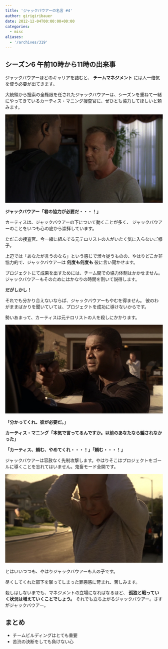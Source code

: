 ```yaml
---
title: 'ジャックバウアーの名言 #4'
author: girigiribauer
date: 2012-12-04T00:00:00+00:00
categories:
  - misc
aliases:
  - '/archives/319'
---
```

## シーズン6 午前10時から11時の出来事

ジャックバウアーほどのキャリアを詰むと、 **チームマネジメント** には人一倍気を使う必要が出てきます。

大統領から捜索の全権限を任されたジャックバウアーは、シーズンを重ねて一緒にやってきているカーティス・マニング捜査官に、ぜひとも協力してほしいと頼みます。

![ジャックバウアー「君の協力が必要だ・・・！」](resource01.jpg)

**ジャックバウアー「君の協力が必要だ・・・！」**

カーティスは、ジャックバウアーの下について動くことが多く、 ジャックバウアーのことをいつも心の底から崇拝しています。

ただこの捜査官、今一緒に組んでる元テロリストの人がいたく気に入らないご様子。

上辺では「あなたが言うのなら」という感じで渋々従うものの、やはりどこか非協力的で、ジャックバウアーは **何度も何度も** 彼に言い聞かせます。

プロジェクトにて成果を出すためには、チーム間での協力体制はかかせません。ジャックバウアーもそのためにはかなりの時間を割いて説得します。

**だがしかし！**

それでも分かり合えないならば、ジャックバウアーもやむを得ません。 彼のわがままばかりを聞いていては、プロジェクトを成功に導けないからです。

勢いあまって、カーティスは元テロリストの人を殺しにかかります。

![「分かってくれ、彼が必要だ。」](resource02.jpg)

**「分かってくれ、彼が必要だ。」**

**カーティス・マニング「本気で言ってるんですか。以前のあなたなら騙されなかった」**

**「カーティス、頼む、やめてくれ・・・！」「頼む・・・！」**

ジャックバウアーは容赦なく先制攻撃します。やはりそこはプロジェクトをゴールに導くことを忘れてはいません。鬼畜モード全開です。

![](resource03.jpg)

とはいいつつも、やはりジャックバウアーも人の子です。

尽くしてくれた部下を撃ってしまった罪悪感に苛まれ、苦しみます。

殺しはしないまでも、マネジメントの立場になればなるほど、 **孤独と戦っていく状況は増えていくことでしょう。** それでも立ち上がるジャックバウアー。さすがジャックバウアー。

## まとめ

- チームビルディングはとても重要
- 苦渋の決断をしても負けない心

